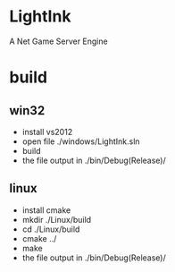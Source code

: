 # LightInk
A Net Game Server Engine


# build


## win32

* install vs2012
* open file ./windows/LightInk.sln
* build
* the file output in ./bin/Debug(Release)/

## linux

* install cmake
* mkdir ./Linux/build
* cd ./Linux/build
* cmake ../
* make
* the file output in ./bin/Debug(Release)/
